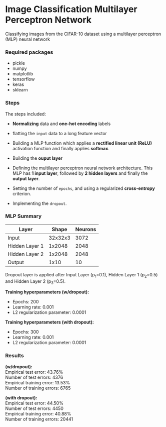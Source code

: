 # Image Classification Multilayer Perceptron Network
Classifying images from the CIFAR-10 dataset using a multilayer perceptron (MLP) neural network

### Required packages
* pickle
* numpy
* matplotlib
* tensorflow
* keras
* sklearn

### Steps

The steps included:
* **Normalizing** data and **one-hot encoding** labels
* flatting the `input` data to a long feature vector
* Building a MLP function which applies a **rectified linear unit (ReLU)** activation function and finally applies **softmax**.
* Building the **ouput layer**
* Defining the multilayer perceptron neural network architecture. This MLP has **1 input layer**, followed by **2 hidden layers** and finally the **output layer**.
* Setting the number of `epochs`, and using a regularized **cross-entropy** criterion.

* Implementing the `dropout`.

### MLP Summary

**Layer**          | **Shape** | **Neurons**
------------------ | --------- | -----------
Input              | 32x32x3   | 3072
Hidden Layer 1     | 1x2048    | 2048
Hidden Layer 2     | 1x2048    | 2048
Output             | 1x10      | 10

Dropout layer is applied after Input Layer (p<sub>1</sub>=0.1), Hidden Layer 1 (p<sub>2</sub>=0.5) and Hidden Layer 2 (p<sub>3</sub>=0.5).

**Training hyperparameters (w/dropout):**
* Epochs: 200
* Learning rate: 0.001
* L2 regularization parameter: 0.0001

**Training hyperparameters (with dropout):**
* Epochs: 300
* Learning rate: 0.001
* L2 regularization parameter: 0.0001


### Results

**(w/dropout):**  
Empirical test error: 43.76%  
Number of test errors: 4376  
Empirical training error: 13.53%  
Number of training errors: 6765  

**(with dropout):**  
Empirical test error: 44.50%   
Number of test errors: 4450   
Empirical training error: 40.88%   
Number of training errors: 20441  